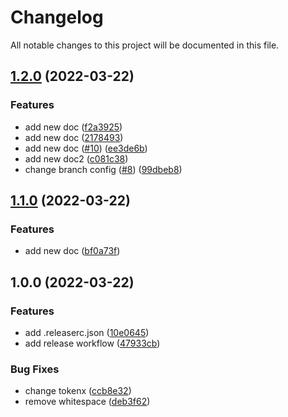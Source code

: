 # Changelog

All notable changes to this project will be documented in this file.

## [1.2.0](https://github.com/jmborsani/github-learning/compare/v1.1.0...v1.2.0) (2022-03-22)


### Features

* add new doc ([f2a3925](https://github.com/jmborsani/github-learning/commit/f2a3925f1b9c5e84c5adb9e654b37b8cb58994f5))
* add new doc ([2178493](https://github.com/jmborsani/github-learning/commit/21784930e384aa6ad6240b9abbf44774b89b290a))
* add new doc ([#10](https://github.com/jmborsani/github-learning/issues/10)) ([ee3de6b](https://github.com/jmborsani/github-learning/commit/ee3de6bae0719dcfcfb78ac407d746dff7757cf5))
* add new doc2 ([c081c38](https://github.com/jmborsani/github-learning/commit/c081c38239a6472985b5930f478f124119e72883))
* change branch config ([#8](https://github.com/jmborsani/github-learning/issues/8)) ([99dbeb8](https://github.com/jmborsani/github-learning/commit/99dbeb88f8ecb5efca21081b4fbe654f12ebed12))

## [1.1.0](https://github.com/jmborsani/github-learning/compare/v1.0.0...v1.1.0) (2022-03-22)


### Features

* add new doc ([bf0a73f](https://github.com/jmborsani/github-learning/commit/bf0a73fd3f1e9d8f729085b3318faadb3860ec8b))

## 1.0.0 (2022-03-22)


### Features

* add .releaserc.json ([10e0645](https://github.com/jmborsani/github-learning/commit/10e0645476ca67d9e461f085c2543b03cbf26841))
* add release workflow ([47933cb](https://github.com/jmborsani/github-learning/commit/47933cb0d88bf35c5e25d7446dc4e84374af2a96))


### Bug Fixes

* change tokenx ([ccb8e32](https://github.com/jmborsani/github-learning/commit/ccb8e325ed4b983921f260646f278eb7333f46c3))
* remove whitespace ([deb3f62](https://github.com/jmborsani/github-learning/commit/deb3f62cd0b15c03c79cef6c15397acb2d67a163))
